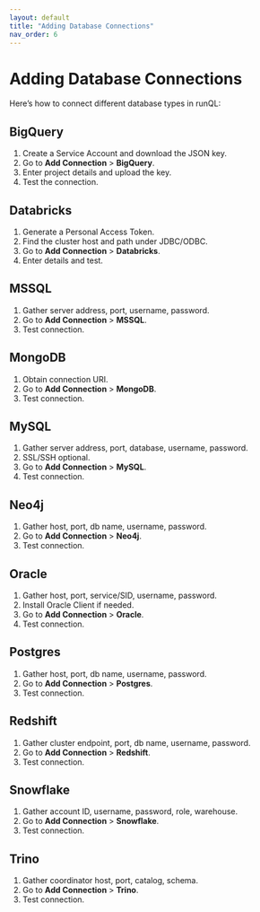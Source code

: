 ```yaml
---
layout: default
title: "Adding Database Connections"
nav_order: 6
---
```


# Adding Database Connections

Here’s how to connect different database types in runQL:

## BigQuery
1. Create a Service Account and download the JSON key.
2. Go to **Add Connection** > **BigQuery**.
3. Enter project details and upload the key.
4. Test the connection.

## Databricks
1. Generate a Personal Access Token.
2. Find the cluster host and path under JDBC/ODBC.
3. Go to **Add Connection** > **Databricks**.
4. Enter details and test.

## MSSQL
1. Gather server address, port, username, password.
2. Go to **Add Connection** > **MSSQL**.
3. Test connection.

## MongoDB
1. Obtain connection URI.
2. Go to **Add Connection** > **MongoDB**.
3. Test connection.

## MySQL
1. Gather server address, port, database, username, password.
2. SSL/SSH optional.
3. Go to **Add Connection** > **MySQL**.
4. Test connection.

## Neo4j
1. Gather host, port, db name, username, password.
2. Go to **Add Connection** > **Neo4j**.
3. Test connection.

## Oracle
1. Gather host, port, service/SID, username, password.
2. Install Oracle Client if needed.
3. Go to **Add Connection** > **Oracle**.
4. Test connection.

## Postgres
1. Gather host, port, db name, username, password.
2. Go to **Add Connection** > **Postgres**.
3. Test connection.

## Redshift
1. Gather cluster endpoint, port, db name, username, password.
2. Go to **Add Connection** > **Redshift**.
3. Test connection.

## Snowflake
1. Gather account ID, username, password, role, warehouse.
2. Go to **Add Connection** > **Snowflake**.
3. Test connection.

## Trino
1. Gather coordinator host, port, catalog, schema.
2. Go to **Add Connection** > **Trino**.
3. Test connection.
